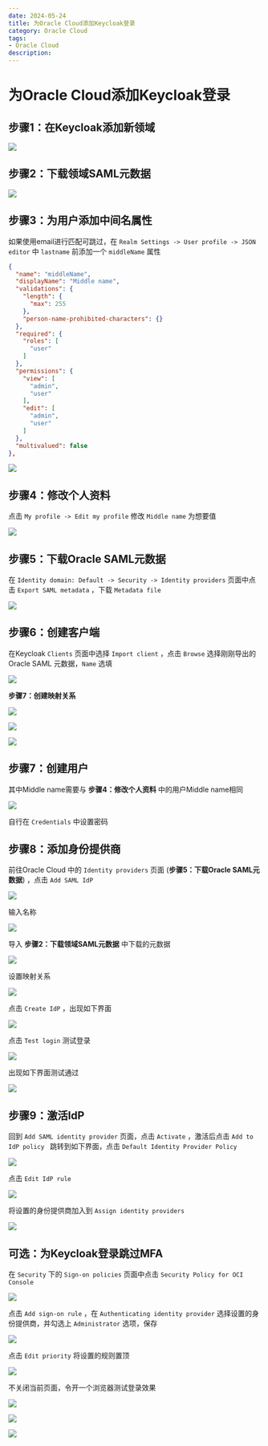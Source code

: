 ```yaml
---
date: 2024-05-24
title: 为Oracle Cloud添加Keycloak登录
category: Oracle Cloud
tags:
- Oracle Cloud
description: 
---
```


# 为Oracle Cloud添加Keycloak登录

## 步骤1：在Keycloak添加新领域

![](https://ah7ki.loli.ae/2024/05/24/1974a26b4f8a1c0e63294613d30548f1.webp)

## 步骤2：下载领域SAML元数据

![](https://ah7ki.loli.ae/2024/05/24/35ec5c6fcee839d05447a0570127e304.webp)

## 步骤3：为用户添加中间名属性

如果使用email进行匹配可跳过，在 `Realm Settings -> User profile -> JSON editor` 中 `lastname` 前添加一个 `middleName` 属性

```json
{
  "name": "middleName",
  "displayName": "Middle name",
  "validations": {
    "length": {
      "max": 255
    },
    "person-name-prohibited-characters": {}
  },
  "required": {
    "roles": [
      "user"
    ]
  },
  "permissions": {
    "view": [
      "admin",
      "user"
    ],
    "edit": [
      "admin",
      "user"
    ]
  },
  "multivalued": false
},
```

![](https://ah7ki.loli.ae/2024/05/24/6173be3bd41b70f51dbe2977a8f2e01e.webp)

## 步骤4：修改个人资料

点击 `My profile -> Edit my profile` 修改 `Middle name` 为想要值

![](https://ah7ki.loli.ae/2024/05/24/b99b372f198d921598c03f042fe9ee0b.webp)

## 步骤5：下载Oracle SAML元数据

在 `Identity domain: Default -> Security -> Identity providers` 页面中点击 `Export SAML metadata` ，下载 `Metadata file`

![](https://ah7ki.loli.ae/2024/05/24/5a47d37cda37e9230706baf6604bb31a.webp)

## 步骤6：创建客户端

在Keycloak `Clients` 页面中选择 `Import client` ，点击 `Browse` 选择刚刚导出的Oracle SAML 元数据，`Name` 选填

![](https://ah7ki.loli.ae/2024/05/24/ed4647718338edfccaefa3b682155970.webp)

**步骤7：创建映射关系**

![](https://ah7ki.loli.ae/2024/05/24/bc1f54392b7c7aafa4a4c15b84d84f42.webp)

![](https://ah7ki.loli.ae/2024/05/24/d5e63a0dd3d5bf9cf5de54e6bdf3833b.webp)

![](https://ah7ki.loli.ae/2024/05/24/d262c287cf8e88313a9cbffd98fb7876.webp)

## 步骤7：创建用户

其中Middle name需要与 **步骤4：修改个人资料** 中的用户Middle name相同

![](https://ah7ki.loli.ae/2024/05/24/fe89a6dcacbb3b79d9d97ab9f35d8e09.webp)

自行在 `Credentials` 中设置密码

## 步骤8：添加身份提供商

前往Oracle Cloud 中的 `Identity providers` 页面 (**步骤5：下载Oracle SAML元数据**) ，点击 `Add SAML IdP`

![](https://ah7ki.loli.ae/2024/05/24/74237df0ef2badd6ff589e707d5fabaf.webp)

输入名称

![](https://ah7ki.loli.ae/2024/05/24/0f1ff1644077a7e040cceb16edaa706e.webp)

导入 **步骤2：下载领域SAML元数据** 中下载的元数据

![](https://ah7ki.loli.ae/2024/05/24/8fbaa7497148f9fc4c8fe1b4e1353be2.webp)

设置映射关系

![](https://ah7ki.loli.ae/2024/05/24/c9a674934b2eb264a8f6e481da84c2c4.webp)

点击 `Create IdP` ，出现如下界面

![](https://ah7ki.loli.ae/2024/05/24/de470067d7fe3de4f0471726713620ca.webp)

点击 `Test login` 测试登录

![](https://ah7ki.loli.ae/2024/05/24/8ff3685ceb2e56b29f6cbdfb5519f538.webp)

出现如下界面测试通过

![](https://ah7ki.loli.ae/2024/05/24/9875d8c260bbfd15e36d44bf0685ea71.webp)

## 步骤9：激活IdP

回到 `Add SAML identity provider` 页面，点击 `Activate` ，激活后点击 `Add to IdP policy ` 跳转到如下界面，点击 `Default Identity Provider Policy` 

![](https://ah7ki.loli.ae/2024/05/24/a132d9ba8afb68df93aebc97085146d5.webp)

点击 `Edit IdP rule`

![](https://ah7ki.loli.ae/2024/05/24/2dc3ef24cf7e0fdd1bc008e9f6a00c23.webp)

将设置的身份提供商加入到 `Assign identity providers`

![](https://ah7ki.loli.ae/2024/05/24/a023cd4555cf54deb281fc8185b3dc7d.webp)

## 可选：为Keycloak登录跳过MFA

在 `Security` 下的 `Sign-on policies` 页面中点击 `Security Policy for OCI Console`

![](https://ah7ki.loli.ae/2024/05/24/ccbc065c53c212ca237b5530c7e8540d.webp)

点击 `Add sign-on rule` ，在 `Authenticating identity provider` 选择设置的身份提供商，并勾选上 `Administrator` 选项，保存

![](https://ah7ki.loli.ae/2024/05/24/503ab373ebdf248cf28d2d4f5fd341e8.webp)

点击 `Edit priority` 将设置的规则置顶

![](https://ah7ki.loli.ae/2024/05/24/af82ca0549800dfcbf916166e5781d42.webp)

不关闭当前页面，令开一个浏览器测试登录效果

![](https://ah7ki.loli.ae/2024/05/24/63312db0d6d89583645e78f3f6e863ae.webp)

![](https://ah7ki.loli.ae/2024/05/24/f3635966e8561a570f4de83869f3e69e.webp)

![](https://ah7ki.loli.ae/2024/05/24/bf082ca81e8aede6382407e5b2cbcb53.webp)